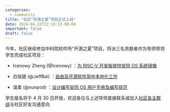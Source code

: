 ```yaml
---
categories:
  - community
title: "社区“开源之夏”项目正式上线"
date: 2024-04-22T22:19:13-08:00
important: false
draft: false
---
```


今年，社区继续参加中科院软件所“开源之夏”项目，将派三名贡献者作为导师带领学生完成社区项目：

- Icenowy Zheng (@Icenowy) ：[为 RISC-V 开发板提供安同 OS 系统镜像](https://summer-ospp.ac.cn/org/prodetail/24f3e0162)

- 白铭骢 (@JeffBai) ：[自由及开源软件简中本地化工作](https://summer-ospp.ac.cn/org/prodetail/24f3e0160)

- 温柔 (@xunpod) ：[设计编写安同 OS 用户手册及编写规范](https://summer-ospp.ac.cn/org/prodetail/24f3e0161)

学生报名将于 4 月 30 日开放，欢迎各位与上述导师直接联系或加入[社区各主群组](https://aosc.io/zh-cn/contact/)与社区好友沟通意向